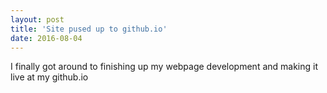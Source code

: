```yaml
---
layout: post
title: 'Site pused up to github.io'
date: 2016-08-04
---
```


I finally got around to finishing up my webpage development and making it live at my github.io
